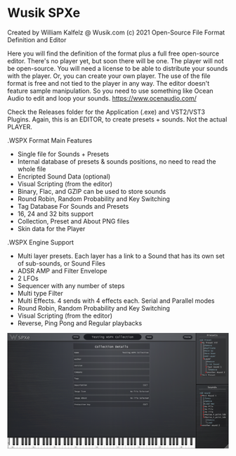 # Wusik SPXe
 Created by William Kalfelz @ Wusik.com (c) 2021
 Open-Source File Format Definition and Editor

Here you will find the definition of the format plus a full free open-source editor. There's no player yet, but soon there will be one. The player will not be open-source. You will need a license to be able to distribute your sounds with the player. Or, you can create your own player. The use of the file format is free and not tied to the player in any way. The editor doesn't feature sample manipulation. So you need to use something like Ocean Audio to edit and loop your sounds. https://www.ocenaudio.com/

Check the Releases folder for the Application (.exe) and VST2/VST3 Plugins. Again, this is an EDITOR, to create presets + sounds. Not the actual PLAYER.

.WSPX Format Main Features
- Single file for Sounds + Presets
- Internal database of presets & sounds positions, no need to read the whole file
- Encripted Sound Data (optional)
- Visual Scripting (from the editor)
- Binary, Flac, and GZIP can be used to store sounds
- Round Robin, Random Probability and Key Switching
- Tag Database For Sounds and Presets
- 16, 24 and 32 bits support
- Collection, Preset and About PNG files
- Skin data for the Player

.WSPX Engine Support
- Multi layer presets. Each layer has a link to a Sound that has its own set of sub-sounds, or Sound Files
- ADSR AMP and Filter Envelope
- 2 LFOs
- Sequencer with any number of steps
- Multi type Filter
- Multi Effects. 4 sends with 4 effects each. Serial and Parallel modes
- Round Robin, Random Probability and Key Switching
- Visual Scripting (from the editor)
- Reverse, Ping Pong and Regular playbacks

![Screenshot](/Screenshots/2021-10-26%2022_06_51-Window.png)
